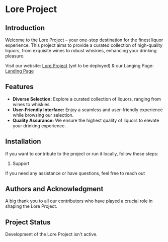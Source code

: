# Lore Project

## Introduction

Welcome to the Lore Project – your one-stop destination for the finest liquor experience. This project aims to provide a curated collection of high-quality liquors, from exquisite wines to robust whiskies, enhancing your drinking pleasure.

Visit our website: [Lore Project](https://website-url.com) (yet to be deployed)
& our Langing Page: [Landing Page](https://nmcleon.github.io/lore_landing-page/) 

## Features

- **Diverse Selection:** Explore a curated collection of liquors, ranging from wines to whiskies.
- **User-Friendly Interface:** Enjoy a seamless and user-friendly experience while browsing our selection.
- **Quality Assurance:** We ensure the highest quality of liquors to elevate your drinking experience.

## Installation

If you want to contribute to the project or run it locally, follow these steps:

1. Support

If you need any assistance or have questions, feel free to reach out

## Authors and Acknowledgment

A big thank you to all our contributors who have played a crucial role in shaping the Lore Project.

## Project Status

Development of the Lore Project isn't active.
